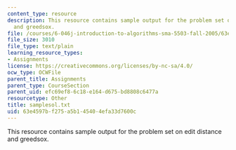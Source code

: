 ```yaml
---
content_type: resource
description: This resource contains sample output for the problem set on edit distance
  and greedsox.
file: /courses/6-046j-introduction-to-algorithms-sma-5503-fall-2005/63e4597bf275a5b145404efa33d7600c_samplesol.txt
file_size: 3010
file_type: text/plain
learning_resource_types:
- Assignments
license: https://creativecommons.org/licenses/by-nc-sa/4.0/
ocw_type: OCWFile
parent_title: Assignments
parent_type: CourseSection
parent_uid: efc69ef8-6c18-e164-d675-bd8808c6477a
resourcetype: Other
title: samplesol.txt
uid: 63e4597b-f275-a5b1-4540-4efa33d7600c
---
```

This resource contains sample output for the problem set on edit distance and greedsox.